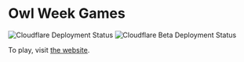 # Owl Week Games

![Cloudflare Deployment Status](https://github.com/moosingin3space/owl-week-games/workflows/Cloudflare/badge.svg)
![Cloudflare Beta Deployment Status](https://github.com/moosingin3space/owl-week-games/workflows/Cloudflare%20Beta/badge.svg)

To play, visit [the website](https://owl.mooshq.xyz).
